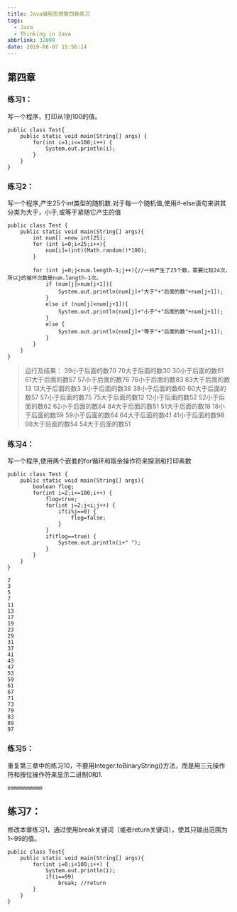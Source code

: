 ```yaml
---
title: Java编程思想第四章练习
tags:
  - Java
  - Thinking in Java
abbrlink: 32099
date: 2019-08-07 15:56:14
---
```

## 第四章
### 练习1：
写一个程序，打印从1到100的值。

```
public class Test{
	public static void main(String[] args) {
		for(int i=1;i<=100;i++) {
			System.out.println(i);
		}
	}
}
```
<!--more-->
### 练习2：
写一个程序,产生25个int类型的随机数.对于每一个随机值,使用if-else语句来讲其分类为大于，小于,或等于紧随它产生的值

```
public class Test {
    public static void main(String[] args){
        int num[] =new int[25];
        for (int i=0;i<25;i++){
            num[i]=(int)(Math.random()*100);
        }
        
        for (int j=0;j<num.length-1;j++){//一共产生了25个数，需要比较24次，所以j的循环次数是num.length-1次。
            if (num[j]>num[j+1]){
                System.out.println(num[j]+"大于"+"后面的数"+num[j+1]);
            }
            else if (num[j]<num[j+1]){
                System.out.println(num[j]+"小于"+"后面的数"+num[j+1]);
            }
            else {
                System.out.println(num[j]+"等于"+"后面的数"+num[j+1]);
            }
        }
    }
}
```

>运行及结果：
>39小于后面的数70
>70大于后面的数30
>30小于后面的数61
>61大于后面的数57
>57小于后面的数76
>76小于后面的数83
>83大于后面的数13
>13大于后面的数3
>3小于后面的数38
>38小于后面的数60
>60大于后面的数57
>57小于后面的数75
>75大于后面的数12
>12小于后面的数52
>52小于后面的数62
>62小于后面的数84
>84大于后面的数51
>51大于后面的数18
>18小于后面的数59
>59小于后面的数64
>64大于后面的数41
>41小于后面的数98
>98大于后面的数54
>54大于后面的数51

### 练习4：
写一个程序,使用两个嵌套的for循环和取余操作符来探测和打印素数

```
public class Test {
    public static void main(String[] args){
    	boolean flog;
    	for(int i=2;i<=100;i++) {
    		flog=true;
    		for(int j=2;j<i;j++) {
    			if(i%j==0) {
    				flog=false;
    			}
    		}
    		if(flog==true) {
    			System.out.println(i+" ");
    		}
    	}
    }
}
```

```
2 
3 
5 
7 
11 
13 
17 
19 
23 
29 
31 
37 
41 
43 
47 
53 
59 
61 
67 
71 
73 
79 
83 
89 
97 
```

### 练习5：
重复第三章中的练习10，不要用Integer.toBinaryString()方法，而是用三元操作符和按位操作符来显示二进制0和1. 

```
emmmmmmmmmm
```

## 练习7：
修改本章练习1，通过使用break关键词（或者return关键词），使其只输出范围为1~99的值。

```
public class Test{
    public static void main(String[] args){
    	for(int i=0;i<100;i++) {
    		System.out.println(i);
    		if(i==99)
    			break; //return
    	}
    }
}
```
